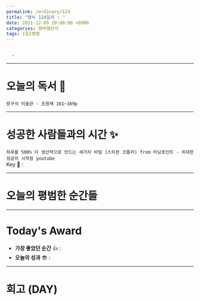 ```yaml
---
permalink: /ordinary/124
title: "평비 124일차 : "
date: 2021-12-09 20:00:00 +0900
categories: 평비챌린지
tags: 1일1평범
---
```

```

  - 
```

---
# 오늘의 독서 📕
`방구석 미술관 - 조원재 161~169p`  

---
# 성공한 사람들과의 시간 ✨
`하루를 500% 더 생산적으로 만드는 세가지 비밀 (스티븐 코틀러) from 터닝포인트 - 위대한 성공의 시작점 youtube`  
Key 🔑 : 

---
# 오늘의 평범한 순간들


---
# Today's Award
- **가장 좋았던 순간** 👍 : 
- **오늘의 성과** 😎 : 

---
# 회고 (DAY)